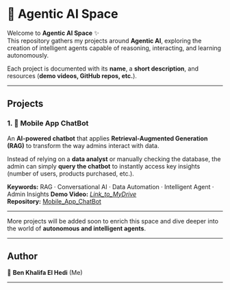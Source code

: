 # 🤖 Agentic AI Space  

Welcome to **Agentic AI Space** ✨  
This repository gathers my projects around **Agentic AI**, exploring the creation of intelligent agents capable of reasoning, interacting, and learning autonomously.  

Each project is documented with its **name**, a **short description**, and resources (**demo videos, GitHub repos, etc.**).  

---

## Projects

### 1. 💬 Mobile App ChatBot
An **AI-powered chatbot** that applies **Retrieval-Augmented Generation (RAG)** to transform the way admins interact with data.  

Instead of relying on a **data analyst** or manually checking the database, the admin can simply **query the chatbot** to instantly access key insights (number of users, products purchased, etc.).  

 **Keywords:** RAG · Conversational AI · Data Automation · Intelligent Agent · Admin Insights
 **Demo Video:** *[Link_to_MyDrive](https://drive.google.com/file/d/1UhIrXfExn-oqhP0nkRbwlG81I7cN1KIL/view?usp=drive_link)*   
 **Repository:** [Mobile_App_ChatBot](https://github.com/Hedi-Bk/Mobile_App_ChatBot)  

---

 More projects will be added soon to enrich this space and dive deeper into the world of **autonomous and intelligent agents**.  

---

## Author  
👋 **Ben Khalifa El Hedi** (Me)

---
